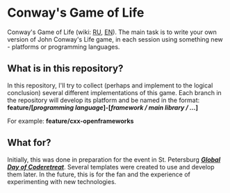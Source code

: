 # Conway's Game of Life

Conway's Game of Life (wiki: [RU](https://ru.wikipedia.org/wiki/%D0%96%D0%B8%D0%B7%D0%BD%D1%8C_(%D0%B8%D0%B3%D1%80%D0%B0)), [EN](https://en.wikipedia.org/wiki/Conway%27s_Game_of_Life)). The main task is to write your own version of John Conway's Life game, in each session using something new - platforms or programming languages.

## What is in this repository?

In this repository, I'll try to collect (perhaps and implement to the logical conclusion) several different implementations of this game. Each branch in the repository will develop its platform and be named in the format: 
**feature/[_programming language_]-[_framework / main library / ..._]** 

For example: **feature/cxx-openframeworks**

## What for?

Initially, this was done in preparation for the event in St. Petersburg [***Global Day of Coderetreat***](https://www.meetup.com/EPAM-IT-EVENTS/events/244312858/). Several templates were created to use and develop them later.
In the future, this is for the fan and the experience of experimenting with new technologies.
